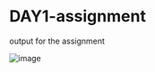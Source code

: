 # DAY1-assignment
output for the assignment


![image](https://user-images.githubusercontent.com/87605749/134918237-72c799f3-46e4-45c4-8216-d280fe378ad0.png)
